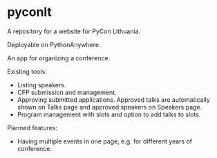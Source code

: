 # pyconlt
A repository for a website for PyCon Lithuania.

Deployable on PythonAnywhere.

An app for organizing a conference.

Existing tools:

* Listing speakers.
* CFP submission and management.
* Approving submitted applications. Approved talks are automatically shown on Talks page and approved speakers on Speakers page.
* Program management with slots and option to add talks to slots.

Planned features:

* Having multiple events in one page, e.g. for different years of conference.
